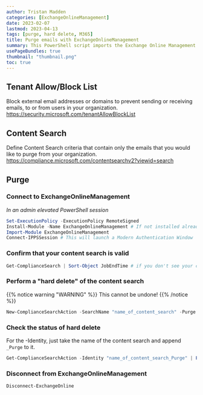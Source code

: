 ```yaml
---
author: Tristan Madden
categories: [ExchangeOnlineManagement]
date: 2023-02-07
lastmod: 2023-04-13
tags: [purge, hard delete, M365]
title: Purge emails with ExchangeOnlineManagement
summary: This PowerShell script imports the Exchange Online Management module and connects to Exchange Online, performs a "hard delete" of phishing emails by using a compliance search action, and then disconnects from Exchange Online PowerShell without a confirmation prompt or any notification text.
usePageBundles: true
thumbnail: "thumbnail.png"
toc: true
---
```


## Tenant Allow/Block List
Block external email addresses or domains to prevent sending or receiving emails, to or from users in your organization.
<a href="https://security.microsoft.com/tenantAllowBlockList">https://security.microsoft.com/tenantAllowBlockList</a>

## Content Search
Define Content Search criteria that contain only the emails that you would like to purge from your organization.
<a href="https://compliance.microsoft.com/contentsearchv2?viewid=search">https://compliance.microsoft.com/contentsearchv2?viewid=search</a>

## Purge

### Connect to ExchangeOnlineManagement

_In an admin elevated PowerShell session_
```PowerShell
Set-ExecutionPolicy -ExecutionPolicy RemoteSigned
Install-Module -Name ExchangeOnlineManagement # If not installed already
Import-Module ExchangeOnlineManagement
Connect-IPPSSession # This will launch a Modern Authentication Window
```

### Confirm that your content search is valid

```PowerShell
Get-ComplianceSearch | Sort-Object JobEndTime # if you don't see your content search on this list something is wrong
```

### Perform a "hard delete" of the content search

{{% notice warning "WARNING" %}}
This cannot be undone!
{{% /notice %}}

```PowerShell
New-ComplianceSearchAction -SearchName "name_of_content_search" -Purge -PurgeType HardDelete
 ```

### Check the status of hard delete
For the -Identity, just take the name of the content search and append ```_Purge``` to it. 
```PowerShell
Get-ComplianceSearchAction -Identity "name_of_content_search_Purge" | Format-List
```

### Disconnect from ExchangeOnlineManagement
```PowerShell
Disconnect-ExchangeOnline
```
